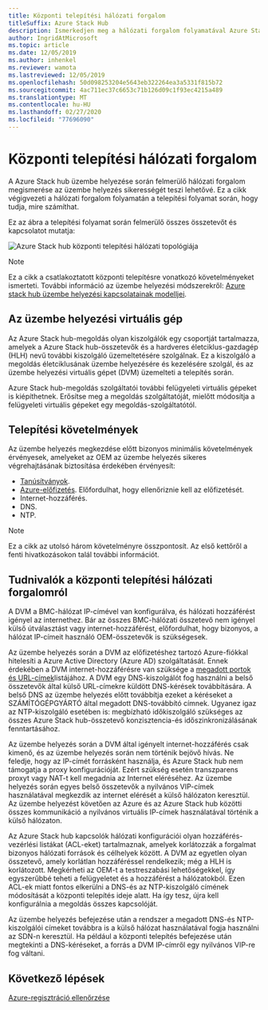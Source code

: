 ```yaml
---
title: Központi telepítési hálózati forgalom
titleSuffix: Azure Stack Hub
description: Ismerkedjen meg a hálózati forgalom folyamatával Azure Stack hub üzembe helyezése során.
author: IngridAtMicrosoft
ms.topic: article
ms.date: 12/05/2019
ms.author: inhenkel
ms.reviewer: wamota
ms.lastreviewed: 12/05/2019
ms.openlocfilehash: 50d098253204e5643eb322264ea3a5331f815b72
ms.sourcegitcommit: 4ac711ec37c6653c71b126d09c1f93ec4215a489
ms.translationtype: MT
ms.contentlocale: hu-HU
ms.lasthandoff: 02/27/2020
ms.locfileid: "77696090"
---
```

# <a name="deployment-network-traffic"></a>Központi telepítési hálózati forgalom

A Azure Stack hub üzembe helyezése során felmerülő hálózati forgalom megismerése az üzembe helyezés sikerességét teszi lehetővé. Ez a cikk végigvezeti a hálózati forgalom folyamatán a telepítési folyamat során, hogy tudja, mire számíthat.

Ez az ábra a telepítési folyamat során felmerülő összes összetevőt és kapcsolatot mutatja:

![Azure Stack hub központi telepítési hálózati topológiája](media/deployment-networking/figure1.png)

> [!NOTE]
> Ez a cikk a csatlakoztatott központi telepítésre vonatkozó követelményeket ismerteti. További információ az üzembe helyezési módszerekről: [Azure stack hub üzembe helyezési kapcsolatainak modelljei](azure-stack-connection-models.md).

## <a name="the-deployment-vm"></a>Az üzembe helyezési virtuális gép

Az Azure Stack hub-megoldás olyan kiszolgálók egy csoportját tartalmazza, amelyek a Azure Stack hub-összetevők és a hardveres életciklus-gazdagép (HLH) nevű további kiszolgáló üzemeltetésére szolgálnak. Ez a kiszolgáló a megoldás életciklusának üzembe helyezésére és kezelésére szolgál, és az üzembe helyezési virtuális gépet (DVM) üzemelteti a telepítés során.

Azure Stack hub-megoldás szolgáltatói további felügyeleti virtuális gépeket is kiépíthetnek. Erősítse meg a megoldás szolgáltatóját, mielőtt módosítja a felügyeleti virtuális gépeket egy megoldás-szolgáltatótól.

## <a name="deployment-requirements"></a>Telepítési követelmények

Az üzembe helyezés megkezdése előtt bizonyos minimális követelmények érvényesek, amelyeket az OEM az üzembe helyezés sikeres végrehajtásának biztosítása érdekében érvényesít:

- [Tanúsítványok](azure-stack-pki-certs.md).
- [Azure-előfizetés](azure-stack-validate-registration.md). Előfordulhat, hogy ellenőriznie kell az előfizetését.
- Internet-hozzáférés.
- DNS.
- NTP.

> [!NOTE]
> Ez a cikk az utolsó három követelményre összpontosít. Az első kettőről a fenti hivatkozásokon talál további információt.

## <a name="about-deployment-network-traffic"></a>Tudnivalók a központi telepítési hálózati forgalomról

A DVM a BMC-hálózat IP-címével van konfigurálva, és hálózati hozzáférést igényel az internethez. Bár az összes BMC-hálózati összetevő nem igényel külső útválasztást vagy internet-hozzáférést, előfordulhat, hogy bizonyos, a hálózat IP-címeit használó OEM-összetevők is szükségesek.

Az üzembe helyezés során a DVM az előfizetéshez tartozó Azure-fiókkal hitelesíti a Azure Active Directory (Azure AD) szolgáltatását. Ennek érdekében a DVM internet-hozzáférésre van szüksége a [megadott portok és URL-címek](azure-stack-integrate-endpoints.md)listájához. A DVM egy DNS-kiszolgálót fog használni a belső összetevők által külső URL-címekre küldött DNS-kérések továbbítására. A belső DNS az üzembe helyezés előtt továbbítja ezeket a kéréseket a SZÁMÍTÓGÉPGYÁRTÓ által megadott DNS-továbbító címnek. Ugyanez igaz az NTP-kiszolgáló esetében is: megbízható időkiszolgáló szükséges az összes Azure Stack hub-összetevő konzisztencia-és időszinkronizálásának fenntartásához.

Az üzembe helyezés során a DVM által igényelt internet-hozzáférés csak kimenő, és az üzembe helyezés során nem történik bejövő hívás. Ne feledje, hogy az IP-címét forrásként használja, és Azure Stack hub nem támogatja a proxy konfigurációját. Ezért szükség esetén transzparens proxyt vagy NAT-t kell megadnia az Internet eléréséhez. Az üzembe helyezés során egyes belső összetevők a nyilvános VIP-címek használatával megkezdik az internet elérését a külső hálózaton keresztül. Az üzembe helyezést követően az Azure és az Azure Stack hub közötti összes kommunikáció a nyilvános virtuális IP-címek használatával történik a külső hálózaton.

Az Azure Stack hub kapcsolók hálózati konfigurációi olyan hozzáférés-vezérlési listákat (ACL-eket) tartalmaznak, amelyek korlátozzák a forgalmat bizonyos hálózati források és célhelyek között. A DVM az egyetlen olyan összetevő, amely korlátlan hozzáféréssel rendelkezik; még a HLH is korlátozott. Megkérheti az OEM-t a testreszabási lehetőségekkel, így egyszerűbbé teheti a felügyeletet és a hozzáférést a hálózatokból. Ezen ACL-ek miatt fontos elkerülni a DNS-és az NTP-kiszolgáló címének módosítását a központi telepítés ideje alatt. Ha így tesz, újra kell konfigurálnia a megoldás összes kapcsolóját.

Az üzembe helyezés befejezése után a rendszer a megadott DNS-és NTP-kiszolgálói címeket továbbra is a külső hálózat használatával fogja használni az SDN-n keresztül. Ha például a központi telepítés befejezése után megtekinti a DNS-kéréseket, a forrás a DVM IP-címről egy nyilvános VIP-re fog váltani.

## <a name="next-steps"></a>Következő lépések

[Azure-regisztráció ellenőrzése](azure-stack-validate-registration.md)
